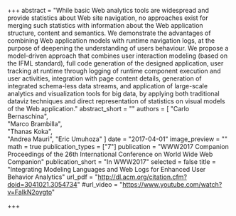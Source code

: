 +++
abstract = "While basic Web analytics tools are widespread and provide statistics about Web site navigation, no approaches exist for merging such statistics with information about the Web application structure, content and semantics. We demonstrate the advantages of combining Web application models with runtime navigation logs, at the purpose of deepening the understanding of users behaviour. We propose a model-driven approach that combines user interaction modeling (based on the IFML standard), full code generation of the designed application, user tracking at runtime through logging of runtime component execution and user activities, integration with page content details, generation of integrated schema-less data streams, and application of large-scale analytics and visualization tools for big data, by applying both traditional dataviz techniques and direct representation of statistics on visual models of the Web application."
abstract_short = ""
authors = [	"Carlo Bernaschina",	
"Marco Brambilla",	
"Thanas Koka",	
"Andrea Mauri",	
"Eric Umuhoza"
]
date = "2017-04-01"
image_preview = ""
math = true
publication_types = ["7"]
publication = "WWW2017 Companion Proceedings of the 26th International Conference on World Wide Web Companion"
publication_short = "In WWW2017"
selected = false
title = "Integrating Modeling Languages and Web Logs for Enhanced User Behavior Analytics"
url_pdf = "http://dl.acm.org/citation.cfm?doid=3041021.3054734"
#url_video = "https://www.youtube.com/watch?v=FaIkN2oygto"

+++

